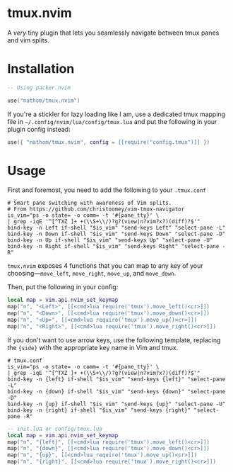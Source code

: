 # tmux.nvim

A *very* tiny plugin that lets you seamlessly navigate between tmux panes and vim splits.


# Installation

```lua
-- Using packer.nvim

use("nathom/tmux.nvim")

```

If you're a stickler for lazy loading like I am, use a dedicated
tmux mapping file in `~/.config/nvim/lua/config/tmux.lua` and
put the following in your plugin config instead:

```lua
use({ "nathom/tmux.nvim", config = [[require("config.tmux")]] })
```

# Usage

First and foremost, you need to add the following to your `.tmux.conf`

```tmux
# Smart pane switching with awareness of Vim splits.
# From https://github.com/christoomey/vim-tmux-navigator
is_vim="ps -o state= -o comm= -t '#{pane_tty}' \
| grep -iqE '^[^TXZ ]+ +(\\S+\\/)?g?(view|n?vim?x?)(diff)?$'"
bind-key -n Left if-shell "$is_vim" "send-keys Left" "select-pane -L"
bind-key -n Down if-shell "$is_vim" "send-keys Down" "select-pane -D"
bind-key -n Up if-shell "$is_vim" "send-keys Up" "select-pane -U"
bind-key -n Right if-shell "$is_vim" "send-keys Right" "select-pane -R"
```

`tmux.nvim` exposes 4 functions that you can map to any key of
your choosing—`move_left`, `move_right`, `move_up`, and `move_down`.

Then, put the following in your config:


```lua
local map = vim.api.nvim_set_keymap
map("n", "<Left>", [[<cmd>lua require('tmux').move_left()<cr>]])
map("n", "<Down>", [[<cmd>lua require('tmux').move_down()<cr>]])
map("n", "<Up>", [[<cmd>lua require('tmux').move_up()<cr>]])
map("n", "<Right>", [[<cmd>lua require('tmux').move_right()<cr>]])
```



If you don't want to use arrow keys, use the following template, replacing the `{side}` with the appropriate key name in Vim and tmux.

```tmux
# tmux.conf
is_vim="ps -o state= -o comm= -t '#{pane_tty}' \
| grep -iqE '^[^TXZ ]+ +(\\S+\\/)?g?(view|n?vim?x?)(diff)?$'"
bind-key -n {left} if-shell "$is_vim" "send-keys {left}" "select-pane -L"
bind-key -n {down} if-shell "$is_vim" "send-keys {down}" "select-pane -D"
bind-key -n {up} if-shell "$is_vim" "send-keys {up}" "select-pane -U"
bind-key -n {right} if-shell "$is_vim" "send-keys {right}" "select-pane -R"
```



```lua
-- init.lua or config/tmux.lua
local map = vim.api.nvim_set_keymap
map("n", "{left}", [[<cmd>lua require('tmux').move_left()<cr>]])
map("n", "{down}", [[<cmd>lua require('tmux').move_down()<cr>]])
map("n", "{up}", [[<cmd>lua require('tmux').move_up()<cr>]])
map("n", "{right}", [[<cmd>lua require('tmux').move_right()<cr>]])
```
